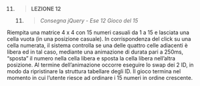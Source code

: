 11. > **LEZIONE 12**
     11. > *Consegna jQuery - Ese 12 Gioco del 15*
     
Riempita una matrice 4 x 4 con 15 numeri casuali da 1 a 15 e lasciata una cella vuota (in una posizione
casuale). In corrispondenza del click su una cella numerata, il sistema controlla se una delle quattro celle
adiacenti è libera ed in tal caso, mediante una animazione di durata pari a 250ms, “sposta” il numero
nella cella libera e sposta la cella libera nell’altra posizione. Al termine dell’animazione occorre eseguire lo
swap dei 2 ID, in modo da ripristinare la struttura tabellare degli ID.
Il gioco termina nel momento in cui l’utente riesce ad ordinare i 15 numeri in ordine crescente.
